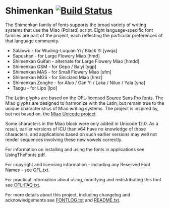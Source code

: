 # Shimenkan [![Build Status](http://build.palaso.org/app/rest/builds/buildType:Fonts_Shimenkan/statusIcon)](http://build.palaso.org/viewType.html?buildTypeId=Fonts_Shimenkan&guest=1)

The Shimenkan family of fonts supports the broad variety of writing systems that use the Miao (Pollard) script. Eight language-specific font families are part of the project, each reflecting the particular preferences of that language community.

- Salaowu - for Wuding-Luquan Yi / Black Yi [ywqa]
- Sapushan - for Large Flowery Miao [hmd]
- Shimenkan Guifan - alternate for Large Flowery Miao [hmdd]
- Shimenkan GSM - for Gepo / Baiyi [ygp]
- Shimenkan MAS - for Small Flowery Miao [sfm]
- Shimenkan MGS - for Sinicized Miao [hmz] 
- Shimenkan Zonghe - for Aluo / Gan Yi / Laka / Niluo / Yala [yna]
- Taogu - for Lipo [lpo]

The Latin glyphs are based on the OFL-licensed [Source Sans Pro fonts](https://github.com/adobe-fonts/source-sans-pro). The Miao glyphs are designed to harmonize with the Latin, but remain true to the unique characteristics of Miao writing systems. The project is inspired by, but not based on, the [Miao Unicode project](https://github.com/phjamr/MiaoUnicode).

Some characters in the Miao block were only added in Unicode 12.0. As a result, earlier versions of ICU than v64 have no knowledge of those characters, and applications based on such earlier versions may well not render sequences involving these new vowels correctly.

For information on installing and using the fonts in applications see UsingTheFonts.pdf.

For copyright and licensing information - including any Reserved Font Names - see [OFL.txt](OFL.txt).

For practical information about using, modifying and redistributing this font see [OFL-FAQ.txt](OFL-FAQ.txt).

For more details about this project, including changelog and acknowledgements see [FONTLOG.txt](FONTLOG.txt) and [README.txt](README.txt).
